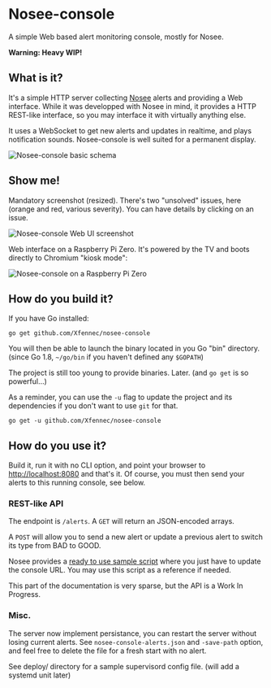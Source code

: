 # Nosee-console
A simple Web based alert monitoring console, mostly for Nosee.

**Warning: Heavy WIP!**

What is it?
-----------

It's a simple HTTP server collecting [Nosee](https://github.com/Xfennec/nosee)
alerts and providing a Web interface. While it was developped with Nosee in
mind, it provides a HTTP REST-like interface, so you may interface it with
virtually anything else.

It uses a WebSocket to get new alerts and updates in realtime, and plays
notification sounds. Nosee-console is well suited for a permanent display.

![Nosee-console basic schema](https://raw.github.com/Xfennec/nosee-console/master/doc/images/img_base.png)

Show me!
--------

Mandatory screenshot (resized). There's two "unsolved" issues, here (orange
and red, various severity). You can have details by clicking on an issue.

![Nosee-console Web UI screenshot](https://raw.github.com/Xfennec/nosee-console/master/doc/images/img_illu.jpeg)

Web interface on a Raspberry Pi Zero. It's powered by the TV and boots directly
to Chromium "kiosk mode":

![Nosee-console on a Raspberry Pi Zero](https://raw.github.com/Xfennec/nosee-console/master/doc/images/nosee-console-pi.jpeg)

How do you build it?
--------------------

If you have Go installed:

	go get github.com/Xfennec/nosee-console

You will then be able to launch the binary located in you Go "bin" directory.
(since Go 1.8, `~/go/bin` if you haven't defined any `$GOPATH`)

The project is still too young to provide binaries. Later. (and `go get` is so powerful…)

As a reminder, you can use the `-u` flag to update the project and its dependencies  if
you don't want to use `git` for that.

	go get -u github.com/Xfennec/nosee-console

How do you use it?
------------------

Build it, run it with no CLI option, and point your browser
to [http://localhost:8080](http://localhost:8080) and that's it.
Of course, you must then send your alerts to this running console, see below.

### REST-like API

The endpoint is `/alerts`. A `GET` will return an JSON-encoded arrays.

A `POST` will allow you to send a new alert or update a previous alert to
switch its type from BAD to GOOD.

Nosee provides a [ready to use sample script](https://github.com/Xfennec/nosee/blob/master/etc/scripts/alerts/nosee-console.sh)
where you just have to update the console URL. You may use this script as
a reference if needed.

This part of the documentation is very sparse, but the API is a Work In Progress.

### Misc.

The server now implement persistance, you can restart the server without
losing current alerts. See `nosee-console-alerts.json` and `-save-path` option,
and feel free to delete the file for a fresh start with no alert.

See deploy/ directory for a sample supervisord config file. (will add a systemd unit later)
